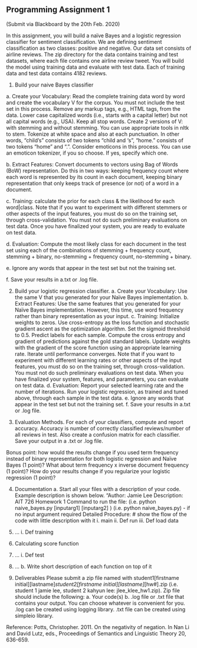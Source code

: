 ## Programming Assignment 1

(Submit via Blackboard by the 20th Feb. 2020)

In this assignment, you will build a naïve Bayes and a logistic regression classifier for sentiment classification. We are defining sentiment classification as two classes: positive and negative.  Our data set consists of airline reviews.  The zip directory for the data contains training and test datasets, where each file contains one airline review tweet. You will build the model using training data and evaluate with test data. Each of training data and test data contains 4182 reviews. 

1.	Build your naive Bayes classifier

a.	Create your Vocabulary: Read the complete training data word by word and create the vocabulary V for the corpus.  You must not include the test set in this process.  Remove any markup tags, e.g., HTML tags, from the data.  Lower case capitalized words (i.e., starts with a capital letter) but not all capital words (e.g., USA). Keep all stop words. Create 2 versions of V: with stemming and without stemming.  You can use appropriate tools in nltk  to stem. Tokenize at white space and also at each punctuation. In other words, “child’s” consists of two tokens “child and ‘s”, “home.” consists of two tokens “home” and “.”. Consider emoticons in this process. You can use an emoticon tokenizer, if you so choose.  If yes, specify which one. 

b.	Extract Features: Convert documents to vectors using Bag of Words (BoW) representation. Do this in two ways: keeping frequency count where each word is represented by its count in each document, keeping binary representation that only keeps track of presence (or not) of a word in a document.

c.	Training: calculate the prior for each class & the likelihood for each word|class.
Note that if you want to experiment with different stemmers or other aspects of the input features, you must do so on the training set, through cross-validation. You must not do such preliminary evaluations on test data.  Once you have finalized your system, you are ready to evaluate on test data.

d.	Evaluation: Compute the most likely class for each document in the test set using each of the combinations of stemming + frequency count, stemming + binary, no-stemming + frequency count, no-stemming + binary.

e.	Ignore any words that appear in the test set but not the training set.

f.	Save your results in a.txt or .log file.

2.	Build your logistic regression classifier. 
a.	Create your Vocabulary: Use the same V that you generated for your Naïve Bayes implementation. 
b.	Extract Features: Use the same features that you generated for your Naïve Bayes implementation.  However, this time, use word frequency rather than binary representation as your input.
c.	Training: Initialize weights to zeros. Use cross-entropy as the loss function and stochastic gradient ascent as the optimization algorithm. Set the sigmoid threshold to 0.5. Predict labels for each sample. Compute the cross entropy and gradient of predictions against the gold standard labels. Update weights with the gradient of the score function using an appropriate learning rate. Iterate until performance converges. 
Note that if you want to experiment with different learning rates or other aspects of the input features, you must do so on the training set, through cross-validation. You must not do such preliminary evaluations on test data.  When you have finalized your system, features, and parameters, you can evaluate on test data. 
d.	Evaluation: Report your selected learning rate and the number of iterations.  Run your logistic regression, as trained and tuned above, through each sample in the test data. 
e.	Ignore any words that appear in the test set but not the training set.
f.	Save your results in a.txt or .log file.

3.	Evaluation Methods. For each of your classifiers, compute and report accuracy.  Accuracy is number of correctly classified reviews/number of all reviews in test. Also create a confusion matrix for each classifier. Save your output in a .txt or .log file.

Bonus point: how would the results change if you used term frequency instead of binary representation for both logistic regression and Naïve Bayes (1 point)? What about term frequency x inverse document frequency (1 point)?  How do your results change if you regularize your logistic regression (1 point)?

4.	Documentation
a.	Start all your files with a description of your code. Example description is shown below. 
“Author: Jamie Lee
Description: AIT 726 Homework 1
Command to run the file: 
(i.e. python naive_bayes.py [inputarg1] [inputarg2] )
(i.e. python naive_bayes.py) - if no input argument required
Detailed Procedure: # show the flow of the code with little description with it
i.	main
ii.	Def run
iii.	Def load data
1.	...
i.	Def training
1.	Calculating score function
2.	...
i.	Def test
1.	...
b.	Write short description of each function on top of it 

3.	Deliverables
Please submit a zip file named with student1[firstname initial][lastname]_student2[firstname initial][lastname]_[hw#].zip (i.e. student 1 jamie lee, student 2 kahyun lee: jlee_klee_hw1.zip).
Zip file should include the following:
a.	Your code(s)
b.	.log file or .txt file that contains your output. You can choose whatever is convenient for you. .log can be created using logging library. .txt file can be created using simpleio library. 

Reference:
Potts, Christopher. 2011. On the negativity of negation. In Nan Li and David Lutz, eds., Proceedings of Semantics and Linguistic Theory 20, 636-659.
